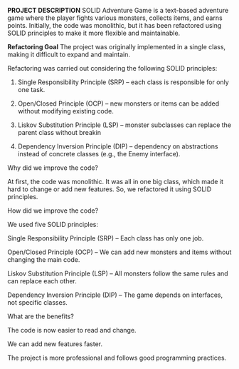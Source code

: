 **PROJECT DESCRIPTION** 
SOLID Adventure Game is a text-based adventure game where the player fights various monsters, collects items, and earns points. Initially, the code was monolithic, but it has been refactored using SOLID principles to make it more flexible and maintainable.


**Refactoring Goal**
The project was originally implemented in a single class, making it difficult to expand and maintain.

Refactoring was carried out considering the following SOLID principles:


1. Single Responsibility Principle (SRP) – each class is responsible for only one task.

2. Open/Closed Principle (OCP) – new monsters or items can be added without modifying existing code.

3. Liskov Substitution Principle (LSP) – monster subclasses can replace the parent class without breakin

4. Dependency Inversion Principle (DIP) – dependency on abstractions instead of concrete classes (e.g., the Enemy interface).

Why did we improve the code?

At first, the code was monolithic. It was all in one big class, which made it hard to change or add new features. So, we refactored it using SOLID principles.

How did we improve the code?

We used five SOLID principles:

Single Responsibility Principle (SRP) – Each class has only one job.

Open/Closed Principle (OCP) – We can add new monsters and items without changing the main code.

Liskov Substitution Principle (LSP) – All monsters follow the same rules and can replace each other.

Dependency Inversion Principle (DIP) – The game depends on interfaces, not specific classes.

What are the benefits?

The code is now easier to read and change.

We can add new features faster.

The project is more professional and follows good programming practices.

